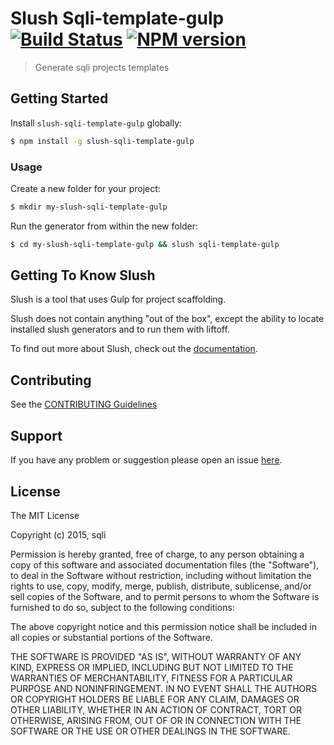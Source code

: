 # Slush Sqli-template-gulp [![Build Status](https://secure.travis-ci.org/HYannick/slush-sqli-template-gulp.png?branch=master)](https://travis-ci.org/HYannick/slush-sqli-template-gulp) [![NPM version](https://badge-me.herokuapp.com/api/npm/slush-sqli-template-gulp.png)](http://badges.enytc.com/for/npm/slush-sqli-template-gulp)

> Generate sqli projects templates


## Getting Started

Install `slush-sqli-template-gulp` globally:

```bash
$ npm install -g slush-sqli-template-gulp
```

### Usage

Create a new folder for your project:

```bash
$ mkdir my-slush-sqli-template-gulp
```

Run the generator from within the new folder:

```bash
$ cd my-slush-sqli-template-gulp && slush sqli-template-gulp
```

## Getting To Know Slush

Slush is a tool that uses Gulp for project scaffolding.

Slush does not contain anything "out of the box", except the ability to locate installed slush generators and to run them with liftoff.

To find out more about Slush, check out the [documentation](https://github.com/slushjs/slush).

## Contributing

See the [CONTRIBUTING Guidelines](https://github.com/HYannick/slush-sqli-template-gulp/blob/master/CONTRIBUTING.md)

## Support
If you have any problem or suggestion please open an issue [here](https://github.com/HYannick/slush-sqli-template-gulp/issues).

## License 

The MIT License

Copyright (c) 2015, sqli

Permission is hereby granted, free of charge, to any person
obtaining a copy of this software and associated documentation
files (the "Software"), to deal in the Software without
restriction, including without limitation the rights to use,
copy, modify, merge, publish, distribute, sublicense, and/or sell
copies of the Software, and to permit persons to whom the
Software is furnished to do so, subject to the following
conditions:

The above copyright notice and this permission notice shall be
included in all copies or substantial portions of the Software.

THE SOFTWARE IS PROVIDED "AS IS", WITHOUT WARRANTY OF ANY KIND,
EXPRESS OR IMPLIED, INCLUDING BUT NOT LIMITED TO THE WARRANTIES
OF MERCHANTABILITY, FITNESS FOR A PARTICULAR PURPOSE AND
NONINFRINGEMENT. IN NO EVENT SHALL THE AUTHORS OR COPYRIGHT
HOLDERS BE LIABLE FOR ANY CLAIM, DAMAGES OR OTHER LIABILITY,
WHETHER IN AN ACTION OF CONTRACT, TORT OR OTHERWISE, ARISING
FROM, OUT OF OR IN CONNECTION WITH THE SOFTWARE OR THE USE OR
OTHER DEALINGS IN THE SOFTWARE.

